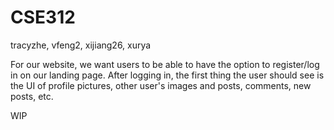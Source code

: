 # CSE312
tracyzhe, vfeng2, xijiang26, xurya

For our website, we want users to be able to have the option to register/log in on our landing page. After logging in, the first thing the user should see is the UI of profile pictures, other user's images and posts, comments, new posts, etc.

WIP
